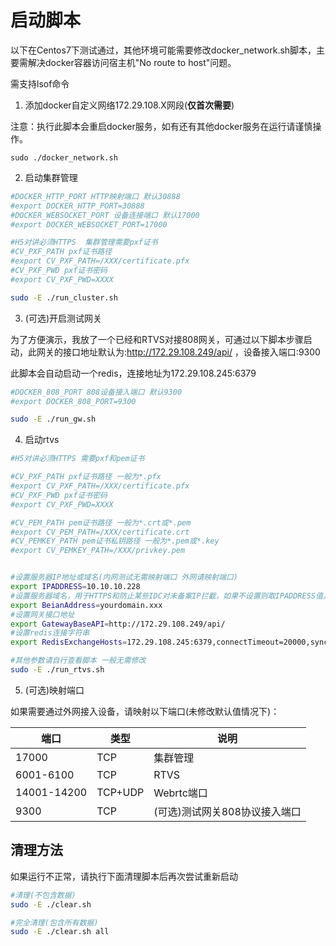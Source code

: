 # 启动脚本
以下在Centos7下测试通过，其他环境可能需要修改docker_network.sh脚本，主要需解决docker容器访问宿主机"No route to host"问题。

需支持lsof命令
1. 添加docker自定义网络172.29.108.X网段(**仅首次需要**)

注意：执行此脚本会重启docker服务，如有还有其他docker服务在运行请谨慎操作。
```
sudo ./docker_network.sh
```
2. 启动集群管理
```bash
#DOCKER_HTTP_PORT HTTP映射端口 默认30888
#export DOCKER_HTTP_PORT=30888
#DOCKER_WEBSOCKET_PORT 设备连接端口 默认17000
#export DOCKER_WEBSOCKET_PORT=17000

#H5对讲必须HTTPS  集群管理需要pxf证书
#CV_PXF_PATH pxf证书路径
#export CV_PXF_PATH=/XXX/certificate.pfx
#CV_PXF_PWD pxf证书密码
#export CV_PXF_PWD=XXXX

sudo -E ./run_cluster.sh
```
3. (可选)开启测试网关

为了方便演示，我放了一个已经和RTVS对接808网关，可通过以下脚本步骤启动，此网关的接口地址默认为:http://172.29.108.249/api/ ，设备接入端口:9300

此脚本会自动启动一个redis，连接地址为172.29.108.245:6379
``` bash
#DOCKER_808_PORT 808设备接入端口 默认9300
#export DOCKER_808_PORT=9300

sudo -E ./run_gw.sh
```


4. 启动rtvs
``` bash
#H5对讲必须HTTPS 需要pxf和pem证书

#CV_PXF_PATH pxf证书路径 一般为*.pfx
#export CV_PXF_PATH=/XXX/certificate.pfx
#CV_PXF_PWD pxf证书密码
#export CV_PXF_PWD=XXXX

#CV_PEM_PATH pem证书路径 一般为*.crt或*.pem
#export CV_PEM_PATH=/XXX/certificate.crt
#CV_PEMKEY_PATH pem证书私钥路径 一般为*.pem或*.key
#export CV_PEMKEY_PATH=/XXX/privkey.pem


#设置服务器IP地址或域名(内网测试无需映射端口 外网请映射端口)
export IPADDRESS=10.10.10.228
#设置服务器域名，用于HTTPS和防止某些IDC对未备案IP拦截，如果不设置则取IPADDRESS值。
export BeianAddress=yourdomain.xxx
#设置网关接口地址
export GatewayBaseAPI=http://172.29.108.249/api/
#设置redis连接字符串
export RedisExchangeHosts=172.29.108.245:6379,connectTimeout=20000,syncTimeout=20000,responseTimeout=20000

#其他参数请自行查看脚本 一般无需修改
sudo -E ./run_rtvs.sh
```

5. (可选)映射端口

如果需要通过外网接入设备，请映射以下端口(未修改默认值情况下)：

|  端口   | 类型  |说明|
|  ----  | ----  | ----  |
| 17000  | TCP  | 集群管理 |
| 6001-6100  | TCP  | RTVS |
| 14001-14200  | TCP+UDP  | Webrtc端口 |
| 9300  | TCP  |(可选)测试网关808协议接入端口 |
  

## 清理方法

如果运行不正常，请执行下面清理脚本后再次尝试重新启动
``` bash
#清理(不包含数据)
sudo -E ./clear.sh

#完全清理(包含所有数据)
sudo -E ./clear.sh all
```